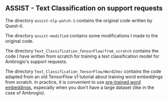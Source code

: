 ## ASSIST - Text Classification on support requests

The directory `assist-nlp-patch-1` contains the original code written by Quest-it.

The directory `assist-modified` contains some modifications I made to the original code.

The directory `Text_Classification_TensorFlow/from_scratch` contains the code I have written from scratch for training a text classification model for Ambrogio's support requests.

The directory `Text_Classification_TensorFlow/Word2Vec` contains the code adapted from an old TensorFlow v1 tutorial about training word embeddings from scratch. In practice, it is convenient to use [pre-trained word embeddings](http://hlt.isti.cnr.it/wordembeddings/), especially when you don't have a large dataset (like in the case of Ambrogio).
